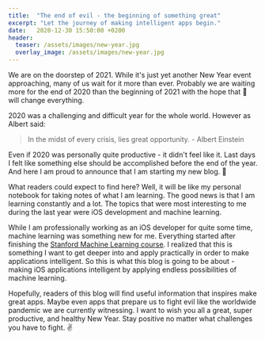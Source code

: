 ```yaml
---
title:  "The end of evil - the beginning of something great"
excerpt: "Let the journey of making intelligent apps begin."
date:   2020-12-30 15:50:00 +0200
header:
  teaser: /assets/images/new-year.jpg
  overlay_image: /assets/images/new-year.jpg
---
```


We are on the doorstep of 2021. While it's just yet another New Year event approaching, many of us wait for it more than ever. Probably we are waiting more for the end of 2020 than the beginning of 2021 with the hope that 💉 will change everything.

2020 was a challenging and difficult year for the whole world. However as Albert said:
> In the midst of every crisis, lies great opportunity. - Albert Einstein

Even if 2020 was personally quite productive - it didn't feel like it. Last days I felt like something else should be accomplished before the end of the year. And here I am proud to announce that I am starting my new blog. 🚀

What readers could expect to find here? Well, it will be like my personal notebook for taking notes of what I am learning. The good news is that I am learning constantly and a lot. The topics that were most interesting to me during the last year were iOS development and machine learning.

While I am professionally working as an iOS developer for quite some time, machine learning was something new for me. Everything started after finishing the [Stanford Machine Learning course](https://www.coursera.org/learn/machine-learning). I realized that this is something I want to get deeper into and apply practically in order to make applications intelligent. So this is what this blog is going to be about - making iOS applications intelligent by applying endless possibilities of machine learning.

Hopefully, readers of this blog will find useful information that inspires make great apps. Maybe even apps that prepare us to fight evil like the worldwide pandemic we are currently witnessing. I want to wish you all a great, super productive, and healthy New Year. Stay positive no matter what challenges you have to fight. ✌️
